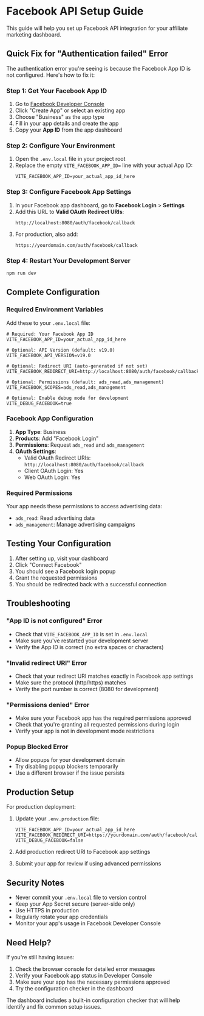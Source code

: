 # Facebook API Setup Guide

This guide will help you set up Facebook API integration for your affiliate marketing dashboard.

## Quick Fix for "Authentication failed" Error

The authentication error you're seeing is because the Facebook App ID is not configured. Here's how to fix it:

### Step 1: Get Your Facebook App ID

1. Go to [Facebook Developer Console](https://developers.facebook.com/apps/)
2. Click "Create App" or select an existing app
3. Choose "Business" as the app type
4. Fill in your app details and create the app
5. Copy your **App ID** from the app dashboard

### Step 2: Configure Your Environment

1. Open the `.env.local` file in your project root
2. Replace the empty `VITE_FACEBOOK_APP_ID=` line with your actual App ID:
   ```env
   VITE_FACEBOOK_APP_ID=your_actual_app_id_here
   ```

### Step 3: Configure Facebook App Settings

1. In your Facebook app dashboard, go to **Facebook Login** > **Settings**
2. Add this URL to **Valid OAuth Redirect URIs**:
   ```
   http://localhost:8080/auth/facebook/callback
   ```
3. For production, also add:
   ```
   https://yourdomain.com/auth/facebook/callback
   ```

### Step 4: Restart Your Development Server

```bash
npm run dev
```

## Complete Configuration

### Required Environment Variables

Add these to your `.env.local` file:

```env
# Required: Your Facebook App ID
VITE_FACEBOOK_APP_ID=your_actual_app_id_here

# Optional: API Version (default: v19.0)
VITE_FACEBOOK_API_VERSION=v19.0

# Optional: Redirect URI (auto-generated if not set)
VITE_FACEBOOK_REDIRECT_URI=http://localhost:8080/auth/facebook/callback

# Optional: Permissions (default: ads_read,ads_management)
VITE_FACEBOOK_SCOPES=ads_read,ads_management

# Optional: Enable debug mode for development
VITE_DEBUG_FACEBOOK=true
```

### Facebook App Configuration

1. **App Type**: Business
2. **Products**: Add "Facebook Login"
3. **Permissions**: Request `ads_read` and `ads_management`
4. **OAuth Settings**:
   - Valid OAuth Redirect URIs: `http://localhost:8080/auth/facebook/callback`
   - Client OAuth Login: Yes
   - Web OAuth Login: Yes

### Required Permissions

Your app needs these permissions to access advertising data:
- `ads_read`: Read advertising data
- `ads_management`: Manage advertising campaigns

## Testing Your Configuration

1. After setting up, visit your dashboard
2. Click "Connect Facebook"
3. You should see a Facebook login popup
4. Grant the requested permissions
5. You should be redirected back with a successful connection

## Troubleshooting

### "App ID is not configured" Error
- Check that `VITE_FACEBOOK_APP_ID` is set in `.env.local`
- Make sure you've restarted your development server
- Verify the App ID is correct (no extra spaces or characters)

### "Invalid redirect URI" Error
- Check that your redirect URI matches exactly in Facebook app settings
- Make sure the protocol (http/https) matches
- Verify the port number is correct (8080 for development)

### "Permissions denied" Error
- Make sure your Facebook app has the required permissions approved
- Check that you're granting all requested permissions during login
- Verify your app is not in development mode restrictions

### Popup Blocked Error
- Allow popups for your development domain
- Try disabling popup blockers temporarily
- Use a different browser if the issue persists

## Production Setup

For production deployment:

1. Update your `.env.production` file:
   ```env
   VITE_FACEBOOK_APP_ID=your_actual_app_id_here
   VITE_FACEBOOK_REDIRECT_URI=https://yourdomain.com/auth/facebook/callback
   VITE_DEBUG_FACEBOOK=false
   ```

2. Add production redirect URI to Facebook app settings

3. Submit your app for review if using advanced permissions

## Security Notes

- Never commit your `.env.local` file to version control
- Keep your App Secret secure (server-side only)
- Use HTTPS in production
- Regularly rotate your app credentials
- Monitor your app's usage in Facebook Developer Console

## Need Help?

If you're still having issues:
1. Check the browser console for detailed error messages
2. Verify your Facebook app status in Developer Console
3. Make sure your app has the necessary permissions approved
4. Try the configuration checker in the dashboard

The dashboard includes a built-in configuration checker that will help identify and fix common setup issues.